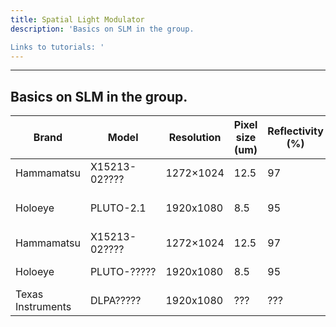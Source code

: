 ```yaml
--- 
title: Spatial Light Modulator
description: 'Basics on SLM in the group.

Links to tutorials: '
---
```


---
Basics on SLM in the group.
---

| Brand     | Model                     | Resolution                | Pixel size (um)                                                                             | Reflectivity (%)                                                        | Who is using it ? | How many ? | 
| ----------- | --------------------------- | ---------------------------- | ---------------------------------------------------------------------------------------------------------------- | ------------------------------------------------------------------------------------------ | ----------------------- |----------------------- |
| Hammamatsu | X15213-02???? | 1272×1024  |         12.5                                                                                                       |   97   | Quentin S                 | 2
| Holoeye  | PLUTO-2.1                  | 1920x1080 | 8.5 |      95                                                                                    |        Myrann B and Clara P            | 2
| Hammamatsu | X15213-02???? | 1272×1024  |         12.5                                                                                                       |   97   | Kevin F                 | 2
| Holoeye  | PLUTO-?????                  | 1920x1080 | 8.5 |      95                                                                                    |        Killian G            | 2
| Texas Instruments  | DLPA?????                  | 1920x1080 | ??? |      ???                                                                                    |        Not used            | 1
